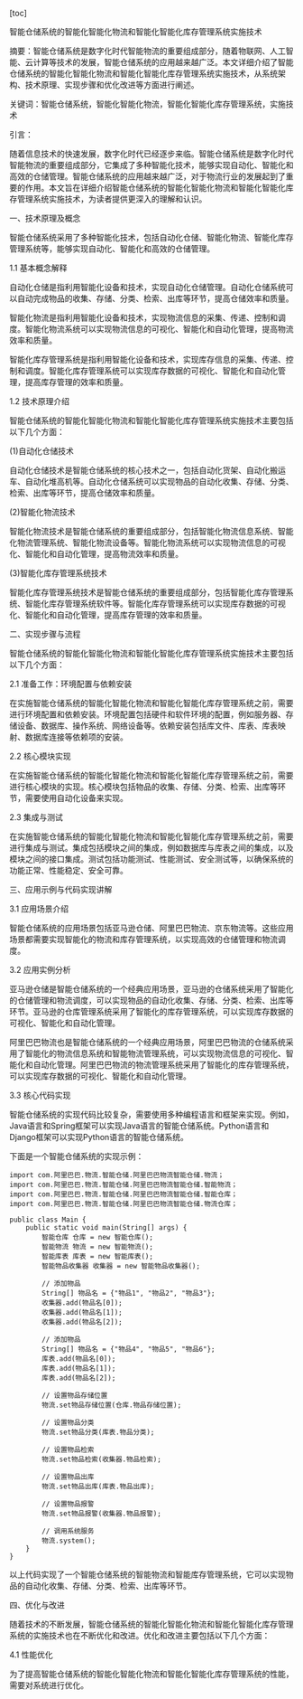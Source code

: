 
[toc]                    
                
                
智能仓储系统的智能化智能化物流和智能化智能化库存管理系统实施技术

摘要：智能仓储系统是数字化时代智能物流的重要组成部分，随着物联网、人工智能、云计算等技术的发展，智能仓储系统的应用越来越广泛。本文详细介绍了智能仓储系统的智能化智能化物流和智能化智能化库存管理系统实施技术，从系统架构、技术原理、实现步骤和优化改进等方面进行阐述。

关键词：智能仓储系统，智能化智能化物流，智能化智能化库存管理系统，实施技术

引言：

随着信息技术的快速发展，数字化时代已经逐步来临。智能仓储系统是数字化时代智能物流的重要组成部分，它集成了多种智能化技术，能够实现自动化、智能化和高效的仓储管理。智能仓储系统的应用越来越广泛，对于物流行业的发展起到了重要的作用。本文旨在详细介绍智能仓储系统的智能化智能化物流和智能化智能化库存管理系统实施技术，为读者提供更深入的理解和认识。

一、技术原理及概念

智能仓储系统采用了多种智能化技术，包括自动化仓储、智能化物流、智能化库存管理系统等，能够实现自动化、智能化和高效的仓储管理。

1.1 基本概念解释

自动化仓储是指利用智能化设备和技术，实现自动化仓储管理。自动化仓储系统可以自动完成物品的收集、存储、分类、检索、出库等环节，提高仓储效率和质量。

智能化物流是指利用智能化设备和技术，实现物流信息的采集、传递、控制和调度。智能化物流系统可以实现物流信息的可视化、智能化和自动化管理，提高物流效率和质量。

智能化库存管理系统是指利用智能化设备和技术，实现库存信息的采集、传递、控制和调度。智能化库存管理系统可以实现库存数据的可视化、智能化和自动化管理，提高库存管理的效率和质量。

1.2 技术原理介绍

智能仓储系统的智能化智能化物流和智能化智能化库存管理系统实施技术主要包括以下几个方面：

(1)自动化仓储技术

自动化仓储技术是智能仓储系统的核心技术之一，包括自动化货架、自动化搬运车、自动化堆高机等。自动化仓储系统可以实现物品的自动化收集、存储、分类、检索、出库等环节，提高仓储效率和质量。

(2)智能化物流技术

智能化物流技术是智能仓储系统的重要组成部分，包括智能化物流信息系统、智能化物流管理系统、智能化物流设备等。智能化物流系统可以实现物流信息的可视化、智能化和自动化管理，提高物流效率和质量。

(3)智能化库存管理系统技术

智能化库存管理系统技术是智能仓储系统的重要组成部分，包括智能化库存管理系统、智能化库存管理系统软件等。智能化库存管理系统可以实现库存数据的可视化、智能化和自动化管理，提高库存管理的效率和质量。

二、实现步骤与流程

智能仓储系统的智能化智能化物流和智能化智能化库存管理系统实施技术主要包括以下几个方面：

2.1 准备工作：环境配置与依赖安装

在实施智能仓储系统的智能化智能化物流和智能化智能化库存管理系统之前，需要进行环境配置和依赖安装。环境配置包括硬件和软件环境的配置，例如服务器、存储设备、数据库、操作系统、网络设备等。依赖安装包括库文件、库表、库表映射、数据库连接等依赖项的安装。

2.2 核心模块实现

在实施智能仓储系统的智能化智能化物流和智能化智能化库存管理系统之前，需要进行核心模块的实现。核心模块包括物品的收集、存储、分类、检索、出库等环节，需要使用自动化设备来实现。

2.3 集成与测试

在实施智能仓储系统的智能化智能化物流和智能化智能化库存管理系统之前，需要进行集成与测试。集成包括模块之间的集成，例如数据库与库表之间的集成，以及模块之间的接口集成。测试包括功能测试、性能测试、安全测试等，以确保系统的功能正常、性能稳定、安全可靠。

三、应用示例与代码实现讲解

3.1 应用场景介绍

智能仓储系统的应用场景包括亚马逊仓储、阿里巴巴物流、京东物流等。这些应用场景都需要实现智能化的物流和库存管理系统，以实现高效的仓储管理和物流调度。

3.2 应用实例分析

亚马逊仓储是智能仓储系统的一个经典应用场景，亚马逊的仓储系统采用了智能化的仓储管理和物流调度，可以实现物品的自动化收集、存储、分类、检索、出库等环节。亚马逊的仓库管理系统采用了智能化的库存管理系统，可以实现库存数据的可视化、智能化和自动化管理。

阿里巴巴物流也是智能仓储系统的一个经典应用场景，阿里巴巴物流的仓储系统采用了智能化的物流信息系统和智能物流管理系统，可以实现物流信息的可视化、智能化和自动化管理。阿里巴巴物流的物流管理系统采用了智能化的库存管理系统，可以实现库存数据的可视化、智能化和自动化管理。

3.3 核心代码实现

智能仓储系统的实现代码比较复杂，需要使用多种编程语言和框架来实现。例如，Java语言和Spring框架可以实现Java语言的智能仓储系统。Python语言和Django框架可以实现Python语言的智能仓储系统。

下面是一个智能仓储系统的实现示例：

```
import com.阿里巴巴.物流.智能仓储.阿里巴巴物流智能仓储.物流；
import com.阿里巴巴.物流.智能仓储.阿里巴巴物流智能仓储.智能物流；
import com.阿里巴巴.物流.智能仓储.阿里巴巴物流智能仓储.智能仓库；
import com.阿里巴巴.物流.智能仓储.阿里巴巴物流智能仓储.物流仓库；

public class Main {
    public static void main(String[] args) {
        智能仓库 仓库 = new 智能仓库();
        智能物流 物流 = new 智能物流();
        智能库表 库表 = new 智能库表();
        智能物品收集器 收集器 = new 智能物品收集器();

        // 添加物品
        String[] 物品名 = {"物品1", "物品2", "物品3"};
        收集器.add(物品名[0]);
        收集器.add(物品名[1]);
        收集器.add(物品名[2]);

        // 添加物品
        String[] 物品名 = {"物品4", "物品5", "物品6"};
        库表.add(物品名[0]);
        库表.add(物品名[1]);
        库表.add(物品名[2]);

        // 设置物品存储位置
        物流.set物品存储位置(仓库.物品存储位置);

        // 设置物品分类
        物流.set物品分类(库表.物品分类);

        // 设置物品检索
        物流.set物品检索(收集器.物品检索);

        // 设置物品出库
        物流.set物品出库(库表.物品出库);

        // 设置物品报警
        物流.set物品报警(收集器.物品报警);

        // 调用系统服务
        物流.system();
    }
}
```

以上代码实现了一个智能仓储系统的智能物流和智能库存管理系统，它可以实现物品的自动化收集、存储、分类、检索、出库等环节。

四、优化与改进

随着技术的不断发展，智能仓储系统的智能化智能化物流和智能化智能化库存管理系统的实施技术也在不断优化和改进。优化和改进主要包括以下几个方面：

4.1 性能优化

为了提高智能仓储系统的智能化智能化物流和智能化智能化库存管理系统的性能，需要对系统进行优化。

